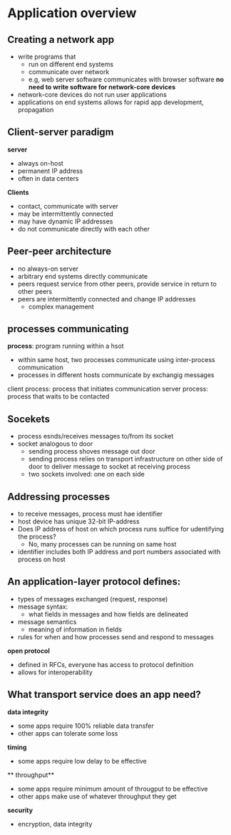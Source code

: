# Application overview
## Creating a network app
- write programs that 
	- run on different end systems
	- communicate over network
	- e.g, web server software communicates with browser software
**no need to write software for network-core devices**
- network-core devices do not run user applications
- applications on end systems allows for rapid app development, propagation

## Client-server paradigm
**server**
- always on-host
- permanent IP address
- often in data centers

**Clients**
- contact, communicate with server
- may be intermittently connected
- may have dynamic IP addresses
- do not communicate directly with each other

## Peer-peer architecture
- no always-on server
- arbitrary end systems directly communicate
- peers request service from other peers, provide service in return to other peers
- peers are intermittently connected and change IP addresses
	- complex management

## processes communicating
**process**: program running within a hsot
- within same host, two processes communicate using inter-process communication
- processes in different hosts communicate by exchangig messages

client process: process that initiates communication
server process: process that waits to be contacted

## Socekets
- process esnds/receives messages to/from its socket
- socket analogous to door
	- sending process shoves message out door
	- sending process relies on transport infrastructure on other side of door to deliver message to socket at receiving process
	- two sockets involved: one on each side

## Addressing processes
- to receive messages, process must hae identifier
- host device has unique 32-bit IP-address
- Does IP address of host on which process runs suffice for udentifying the process?
	- No, many processes can be running on same host
- identifier includes both IP address and port numbers associated with process on host

## An application-layer protocol defines:
- types of messages exchanged (request, response)
- message syntax:
	- what fields in messages and how fields are delineated
- message semantics
	- meaning of information in fields
- rules for when and how processes send and respond to messages

**open protocol**
- defined in RFCs, everyone has access to protocol definition
- allows for interoperability

## What transport service does an app need?
**data integrity**
- some apps require 100% reliable data transfer
- other apps can tolerate some loss

**timing**
- some apps require low delay to be effective

** throughput**
- some apps require minimum amount of througput to be effective
- other apps make use of whatever throughput they get

**security**
- encryption, data integrity
